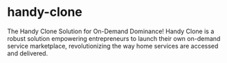 # handy-clone
The Handy Clone Solution for On-Demand Dominance! Handy Clone is a robust solution empowering entrepreneurs to launch their own on-demand service marketplace, revolutionizing the way home services are accessed and delivered.
